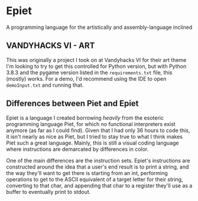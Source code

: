 # Epiet

A programming language for the artistically and assembly-language inclined

## VANDYHACKS VI - ART

This was originally a project I took on at Vandyhacks VI for their art theme I'm looking to try to get this controlled for Python version, but with Python 3.8.3 and the pygame version listed in the `requirements.txt` file, this (mostly) works. For a demo, I'd recommend using the IDE to open `demoInput.txt` and running that.

## Differences between Piet and Epiet

Epiet is a language I created borrowing *heavily* from the esoteric programming language Piet, for which no functional interpreters exist anymore (as far as I could find). Given that I had only 36 hours to code this, it isn't nearly as nice as Piet, but I tried to stay true to what I think makes Piet such a great language. Mainly, this is still a visual coding language where instructions are demarcated by differences in color.

One of the main differences are the instruction sets. Epiet's instructions are constructed around the idea that a user's end result is to print a string, and the way they'll want to get there is starting from an int, performing operations to get to the  ASCII equivalent of a target letter for their string, converting to that char, and appending that char to a register they'll use as a buffer to eventually print to stdout.
